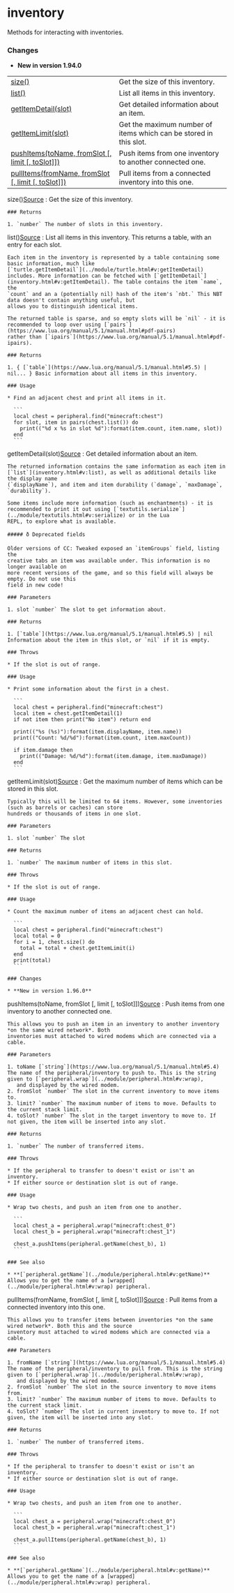 # inventory

Methods for interacting with inventories.

### Changes

* **New in version 1.94.0**

|  |  |
| --- | --- |
| [size()](#v:size) | Get the size of this inventory. |
| [list()](#v:list) | List all items in this inventory. |
| [getItemDetail(slot)](#v:getItemDetail) | Get detailed information about an item. |
| [getItemLimit(slot)](#v:getItemLimit) | Get the maximum number of items which can be stored in this slot. |
| [pushItems(toName, fromSlot [, limit [, toSlot]])](#v:pushItems) | Push items from one inventory to another connected one. |
| [pullItems(fromName, fromSlot [, limit [, toSlot]])](#v:pullItems) | Pull items from a connected inventory into this one. |

size()[Source](https://github.com/cc-tweaked/CC-Tweaked/blob/9c0ce27ce6ac568ecdff2a369cf517cb9431279f/projects/common/src/main/java/dan200/computercraft/shared/peripheral/generic/methods/AbstractInventoryMethods.java#L43)
:   Get the size of this inventory.

    ### Returns

    1. `number` The number of slots in this inventory.

list()[Source](https://github.com/cc-tweaked/CC-Tweaked/blob/9c0ce27ce6ac568ecdff2a369cf517cb9431279f/projects/common/src/main/java/dan200/computercraft/shared/peripheral/generic/methods/AbstractInventoryMethods.java#L70)
:   List all items in this inventory. This returns a table, with an entry for each slot.

    Each item in the inventory is represented by a table containing some basic information, much like
    [`turtle.getItemDetail`](../module/turtle.html#v:getItemDetail)
    includes. More information can be fetched with [`getItemDetail`](inventory.html#v:getItemDetail). The table contains the item `name`, the
    `count` and an a (potentially nil) hash of the item's `nbt.` This NBT data doesn't contain anything useful, but
    allows you to distinguish identical items.

    The returned table is sparse, and so empty slots will be `nil` - it is recommended to loop over using [`pairs`](https://www.lua.org/manual/5.1/manual.html#pdf-pairs)
    rather than [`ipairs`](https://www.lua.org/manual/5.1/manual.html#pdf-ipairs).

    ### Returns

    1. { [`table`](https://www.lua.org/manual/5.1/manual.html#5.5) | nil... } Basic information about all items in this inventory.

    ### Usage

    * Find an adjacent chest and print all items in it.

      ```
      local chest = peripheral.find("minecraft:chest")
      for slot, item in pairs(chest.list()) do
        print(("%d x %s in slot %d"):format(item.count, item.name, slot))
      end
      ```

getItemDetail(slot)[Source](https://github.com/cc-tweaked/CC-Tweaked/blob/9c0ce27ce6ac568ecdff2a369cf517cb9431279f/projects/common/src/main/java/dan200/computercraft/shared/peripheral/generic/methods/AbstractInventoryMethods.java#L109)
:   Get detailed information about an item.

    The returned information contains the same information as each item in
    [`list`](inventory.html#v:list), as well as additional details like the display name
    (`displayName`), and item and item durability (`damage`, `maxDamage`, `durability`).

    Some items include more information (such as enchantments) - it is
    recommended to print it out using [`textutils.serialize`](../module/textutils.html#v:serialize) or in the Lua
    REPL, to explore what is available.

    ##### ð Deprecated fields

    Older versions of CC: Tweaked exposed an `itemGroups` field, listing the
    creative tabs an item was available under. This information is no longer available on
    more recent versions of the game, and so this field will always be empty. Do not use this
    field in new code!

    ### Parameters

    1. slot `number` The slot to get information about.

    ### Returns

    1. [`table`](https://www.lua.org/manual/5.1/manual.html#5.5) | nil Information about the item in this slot, or `nil` if it is empty.

    ### Throws

    * If the slot is out of range.

    ### Usage

    * Print some information about the first in a chest.

      ```
      local chest = peripheral.find("minecraft:chest")
      local item = chest.getItemDetail(1)
      if not item then print("No item") return end

      print(("%s (%s)"):format(item.displayName, item.name))
      print(("Count: %d/%d"):format(item.count, item.maxCount))

      if item.damage then
        print(("Damage: %d/%d"):format(item.damage, item.maxDamage))
      end
      ```

getItemLimit(slot)[Source](https://github.com/cc-tweaked/CC-Tweaked/blob/9c0ce27ce6ac568ecdff2a369cf517cb9431279f/projects/common/src/main/java/dan200/computercraft/shared/peripheral/generic/methods/AbstractInventoryMethods.java#L134)
:   Get the maximum number of items which can be stored in this slot.

    Typically this will be limited to 64 items. However, some inventories (such as barrels or caches) can store
    hundreds or thousands of items in one slot.

    ### Parameters

    1. slot `number` The slot

    ### Returns

    1. `number` The maximum number of items in this slot.

    ### Throws

    * If the slot is out of range.

    ### Usage

    * Count the maximum number of items an adjacent chest can hold.

      ```
      local chest = peripheral.find("minecraft:chest")
      local total = 0
      for i = 1, chest.size() do
        total = total + chest.getItemLimit(i)
      end
      print(total)
      ```

    ### Changes

    * **New in version 1.96.0**

pushItems(toName, fromSlot [, limit [, toSlot]])[Source](https://github.com/cc-tweaked/CC-Tweaked/blob/9c0ce27ce6ac568ecdff2a369cf517cb9431279f/projects/common/src/main/java/dan200/computercraft/shared/peripheral/generic/methods/AbstractInventoryMethods.java#L162)
:   Push items from one inventory to another connected one.

    This allows you to push an item in an inventory to another inventory *on the same wired network*. Both
    inventories must attached to wired modems which are connected via a cable.

    ### Parameters

    1. toName [`string`](https://www.lua.org/manual/5.1/manual.html#5.4) The name of the peripheral/inventory to push to. This is the string given to [`peripheral.wrap`](../module/peripheral.html#v:wrap),
       and displayed by the wired modem.
    2. fromSlot `number` The slot in the current inventory to move items to.
    3. limit? `number` The maximum number of items to move. Defaults to the current stack limit.
    4. toSlot? `number` The slot in the target inventory to move to. If not given, the item will be inserted into any slot.

    ### Returns

    1. `number` The number of transferred items.

    ### Throws

    * If the peripheral to transfer to doesn't exist or isn't an inventory.
    * If either source or destination slot is out of range.

    ### Usage

    * Wrap two chests, and push an item from one to another.

      ```
      local chest_a = peripheral.wrap("minecraft:chest_0")
      local chest_b = peripheral.wrap("minecraft:chest_1")

      chest_a.pushItems(peripheral.getName(chest_b), 1)
      ```

    ### See also

    * **[`peripheral.getName`](../module/peripheral.html#v:getName)** Allows you to get the name of a [wrapped](../module/peripheral.html#v:wrap) peripheral.

pullItems(fromName, fromSlot [, limit [, toSlot]])[Source](https://github.com/cc-tweaked/CC-Tweaked/blob/9c0ce27ce6ac568ecdff2a369cf517cb9431279f/projects/common/src/main/java/dan200/computercraft/shared/peripheral/generic/methods/AbstractInventoryMethods.java#L192)
:   Pull items from a connected inventory into this one.

    This allows you to transfer items between inventories *on the same wired network*. Both this and the source
    inventory must attached to wired modems which are connected via a cable.

    ### Parameters

    1. fromName [`string`](https://www.lua.org/manual/5.1/manual.html#5.4) The name of the peripheral/inventory to pull from. This is the string given to [`peripheral.wrap`](../module/peripheral.html#v:wrap),
       and displayed by the wired modem.
    2. fromSlot `number` The slot in the source inventory to move items from.
    3. limit? `number` The maximum number of items to move. Defaults to the current stack limit.
    4. toSlot? `number` The slot in current inventory to move to. If not given, the item will be inserted into any slot.

    ### Returns

    1. `number` The number of transferred items.

    ### Throws

    * If the peripheral to transfer to doesn't exist or isn't an inventory.
    * If either source or destination slot is out of range.

    ### Usage

    * Wrap two chests, and push an item from one to another.

      ```
      local chest_a = peripheral.wrap("minecraft:chest_0")
      local chest_b = peripheral.wrap("minecraft:chest_1")

      chest_a.pullItems(peripheral.getName(chest_b), 1)
      ```

    ### See also

    * **[`peripheral.getName`](../module/peripheral.html#v:getName)** Allows you to get the name of a [wrapped](../module/peripheral.html#v:wrap) peripheral.